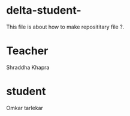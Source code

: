 # delta-student-
This file is about how to make reposititary file ?.

# Teacher
Shraddha Khapra

# student
Omkar tarlekar


